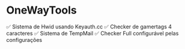 # OneWayTools

✅ Sistema de Hwid usando Keyauth.cc
✅ Checker de gamertags 4 caracteres
✅ Sistema de TempMail
✅ Checker Full configurável pelas configurações

